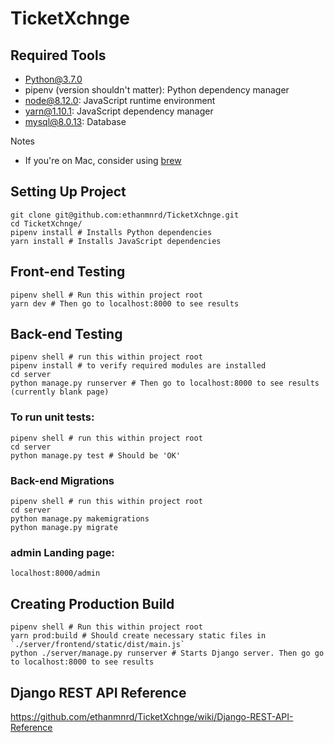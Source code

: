 # TicketXchnge

## Required Tools
- Python@3.7.0
- pipenv (version shouldn't matter): Python dependency manager
- node@8.12.0: JavaScript runtime environment
- yarn@1.10.1: JavaScript dependency manager
- mysql@8.0.13: Database

Notes
- If you're on Mac, consider using [brew](https://brew.sh/)


## Setting Up Project
```
git clone git@github.com:ethanmnrd/TicketXchnge.git
cd TicketXchnge/
pipenv install # Installs Python dependencies
yarn install # Installs JavaScript dependencies
```

## Front-end Testing
```
pipenv shell # Run this within project root
yarn dev # Then go to localhost:8000 to see results
```

## Back-end Testing
```
pipenv shell # run this within project root
pipenv install # to verify required modules are installed
cd server
python manage.py runserver # Then go to localhost:8000 to see results (currently blank page)
```

### To run unit tests:
```
pipenv shell # run this within project root
cd server
python manage.py test # Should be 'OK'
```

### Back-end Migrations
```
pipenv shell # run this within project root
cd server
python manage.py makemigrations
python manage.py migrate
```

### admin Landing page:
```
localhost:8000/admin
```

## Creating Production Build
```
pipenv shell # Run this within project root
yarn prod:build # Should create necessary static files in `./server/frontend/static/dist/main.js`
python ./server/manage.py runserver # Starts Django server. Then go go to localhost:8000 to see results
```

## Django REST API Reference
https://github.com/ethanmnrd/TicketXchnge/wiki/Django-REST-API-Reference
